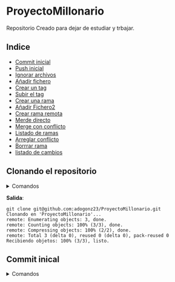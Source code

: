 # ProyectoMillonario

Repositorio Creado para dejar de estudiar y trbajar.
## Indice 
 
- [Commit inicial](#commitInicial)
- [Push inicial](#pushInicial)
- [Ignorar archivos](#ignorarArchivos)
- [Añadir fichero](#añadirfichero)
- [Crear un tag](#crearTag)
- [Subir el tag](#subirTag)
- [Crear una rama](#crearRama)
- [Añadir Fichero2](#añadirFichero2)
- [Crear rama remota](#crearRama)
- [Merde directo](#mergeDirecto)
- [Merge con conflicto](#mergeConflicto)
- [Listado de ramas](#listadoRamas)
- [Arreglar conflicto](#arreglarConflicto)
- [Borrrar rama](#borrarRama)
- [listado de cambios](#listadoCambios)

## Clonando el repositorio

<details>
<summary>Comandos</summary>

- git clone

</details>

__Salida__:

```code
git clone git@github.com:adogonz23/ProyectoMillonario.git
Clonando en 'ProyectoMillonario'...
remote: Enumerating objects: 3, done.
remote: Counting objects: 100% (3/3), done.
remote: Compressing objects: 100% (2/2), done.
remote: Total 3 (delta 0), reused 0 (delta 0), pack-reused 0
Recibiendo objetos: 100% (3/3), listo.
```

<a name="CommitInicial"></a>

## Commit inical

<details>

<summary>Comandos</summary>

- git add .
- git commit -m"aguacate inicial"

</detail>

__Salida__:
```code

```

















<a name=""></a>


<details>

<summary>Comandos</summary>

</detail>